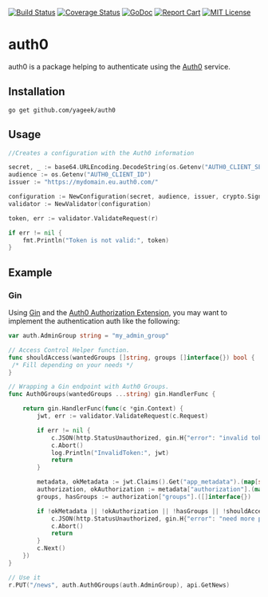 [![Build Status](https://travis-ci.org/yageek/auth0.svg?branch=develop)](https://travis-ci.org/yageek/auth0)
[![Coverage Status](https://coveralls.io/repos/github/yageek/auth0/badge.svg?branch=develop)](https://coveralls.io/github/yageek/auth0?branch=develop)
[![GoDoc](https://godoc.org/github.com/yageek/auth0?status.png)](https://godoc.org/github.com/yageek/auth0)
[![Report Cart](http://goreportcard.com/badge/yageek/auth0)](http://goreportcard.com/report/yageek/auth0)
[![MIT License](http://img.shields.io/badge/license-MIT-blue.svg?style=flat)](LICENSE)

# auth0

auth0 is a package helping to authenticate using the [Auth0](https://auth0.com) service.

## Installation 

```
go get github.com/yageek/auth0
```

## Usage

```go
//Creates a configuration with the Auth0 information

secret, _ := base64.URLEncoding.DecodeString(os.Getenv("AUTH0_CLIENT_SECRET"))
audience := os.Getenv("AUTH0_CLIENT_ID")
issuer := "https://mydomain.eu.auth0.com/"

configuration := NewConfiguration(secret, audience, issuer, crypto.SigningMethodHS256)
validator := NewValidator(configuration)

token, err := validator.ValidateRequest(r)

if err != nil {
    fmt.Println("Token is not valid:", token)
}
```

## Example

### Gin

Using [Gin](https://github.com/gin-gonic/gin) and the [Auth0 Authorization Extension](https://auth0.com/docs/extensions/authorization-extension), you 
may want to implement the authentication auth like the following:

```go
var auth.AdminGroup string = "my_admin_group"

// Access Control Helper function.
func shouldAccess(wantedGroups []string, groups []interface{}) bool { 
 /* Fill depending on your needs */
}

// Wrapping a Gin endpoint with Auth0 Groups.
func Auth0Groups(wantedGroups ...string) gin.HandlerFunc {

	return gin.HandlerFunc(func(c *gin.Context) {
		jwt, err := validator.ValidateRequest(c.Request)

		if err != nil {
			c.JSON(http.StatusUnauthorized, gin.H{"error": "invalid token"})
			c.Abort()
			log.Println("InvalidToken:", jwt)
			return
		}

		metadata, okMetadata := jwt.Claims().Get("app_metadata").(map[string]interface{})
		authorization, okAuthorization := metadata["authorization"].(map[string]interface{})
		groups, hasGroups := authorization["groups"].([]interface{})

		if !okMetadata || !okAuthorization || !hasGroups || !shouldAccess(wantedGroups, groups) {
			c.JSON(http.StatusUnauthorized, gin.H{"error": "need more privileges"})
			c.Abort()
			return
		}
		c.Next()
	})
}

// Use it
r.PUT("/news", auth.Auth0Groups(auth.AdminGroup), api.GetNews)
```
